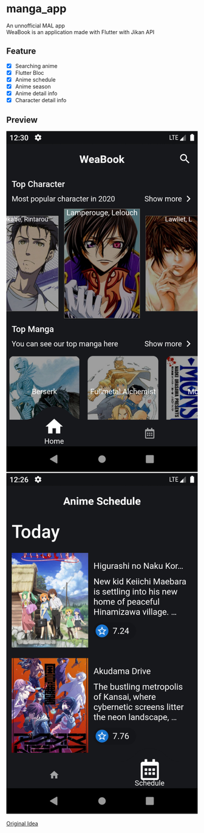 # manga_app
An unnofficial MAL app <br>
WeaBook is an application made with Flutter with Jikan API
## Feature
- [x] Searching anime
- [x] Flutter Bloc
- [x] Anime schedule
- [x] Anime season
- [x] Anime detail info
- [x] Character detail info
## Preview
<img src=".preview/preview.png" alt="preview.png">
<img src=".preview/schedule.png" alt="preview.png">

[Original Idea](https://dribbble.com/shots/10845602-Comic-Apps-UI-Design)

